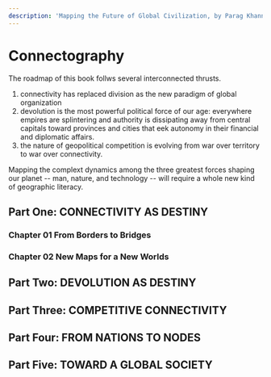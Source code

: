 ```yaml
---
description: 'Mapping the Future of Global Civilization, by Parag Khanna'
---
```


# Connectography

The roadmap of this book follws several interconnected thrusts.

1. connectivity has replaced division as the new paradigm of global organization
2. devolution is the most powerful political force of our age: everywhere empires are splintering and authority is dissipating away from central capitals toward provinces and cities that eek autonomy in their financial and diplomatic affairs.
3. the nature of geopolitical competition is evolving from war over territory to war over connectivity.

Mapping the complext dynamics among the three greatest forces shaping our planet -- man, nature, and technology -- will require a whole new kind of geographic literacy.

## Part One: CONNECTIVITY AS DESTINY

### Chapter 01 From Borders to Bridges



### Chapter 02 New Maps for a New Worlds

## Part Two: DEVOLUTION AS DESTINY

## Part Three: COMPETITIVE CONNECTIVITY

## Part Four: FROM NATIONS TO NODES

## Part Five: TOWARD A GLOBAL SOCIETY

